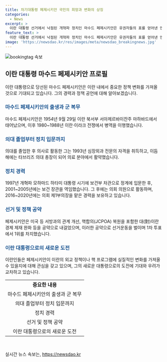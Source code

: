 ```yaml
---
title: 차기대통령 페제시키안 국민의 희망과 변화의 상징
categories:
  - News
excerpt: >
  이란 대통령 선거에서 낙점된 개혁파 정치인 마수드 페제시키안은 유권자들의 표를 얻어낸 인물이다. 미국 등 서방과의 관계 개선, 핵합의(JCPOA) 복원 등을 공약으로 내세워 빈곤층의 지지를 얻었으며, 이란의 소수민족들로부터도 지지를 받았다. 그는 과거 대선에 출마한 경험이 있으나, 이번이 낙점된 것은 처음이다. 하지만 그의 정책 변화 여부에 대한 우려가 있으며, 이란의 핵 프로그램에 대한 정책 변화를 이끌어낼 수 있을지에 대한 의문도 제기되고 있다.
feature_text: >
  이란 대통령 선거에서 낙점된 개혁파 정치인 마수드 페제시키안은 유권자들의 표를 얻어낸 인물이다. 미국 등 서방과의 관계 개선, 핵합의(JCPOA) 복원 등을 공약으로 내세워 빈곤층의 지지를 얻었으며, 이란의 소수민족들로부터도 지지를 받았다. 그는 과거 대선에 출마한 경험이 있으나, 이번이 낙점된 것은 처음이다. 하지만 그의 정책 변화 여부에 대한 우려가 있으며, 이란의 핵 프로그램에 대한 정책 변화를 이끌어낼 수 있을지에 대한 의문도 제기되고 있다.
image: 'https://newsdao.kr/res/images/meta/newsdao_breakingnews.jpg'
---
```


<p><img src="https://newsdao.kr/res/images/meta/newsdao_breakingnews.jpg" alt="bookingtag 속보" /></p>

<h2 data-ke-size="size26">이란 대통령 마수드 페제시키안 프로필</h2>

<p data-ke-size="size16">이란 대통령으로 당선된 마수드 페제시키안은 이란 내에서 중요한 정책 변화를 가져올 것으로 기대되고 있습니다. 그의 경력과 정책 공언에 대해 알아보겠습니다.</p>

<h3><b><span style="color: #1a5490;">마수드 페제시키안의 출생과 군 복무</span></b></h3>

<p data-ke-size="size16">마수드 페제시키안은 1954년 9월 29일 이란 북서부 서아제르바이잔주 마하바드에서 태어났으며, 이후 1980~1988년 이란·이라크 전쟁에서 병역을 이행했습니다.</p>

<h3><b><span style="color: #1a5490;">의대 졸업부터 정치 입문까지</span></b></h3>

<p data-ke-size="size16">의대를 졸업한 후 의사로 활동한 그는 1993년 심장외과 전문의 자격을 취득하고, 이듬해에는 타브리즈 의대 총장이 되어 의료 분야에서 활약했습니다.</p>

<h3><b><span style="color: #1a5490;">정치 경력</span></b></h3>

<p data-ke-size="size16">1997년 개혁파 모하마드 하타미 대통령 시기에 보건부 차관으로 정계에 입문한 후, 2001~2005년에는 보건 장관을 역임했습니다. 그 후에는 의회 의원으로 활동하며, 2016~2020년에는 의회 제1부의장을 맡은 경력을 보유하고 있습니다.</p>

<h3><b><span style="color: #1a5490;">선거 및 정책 공약</span></b></h3>

<p data-ke-size="size16">페제시키안은 미국 등 서방과의 관계 개선, 핵합의(JCPOA) 복원을 포함한 대(對)이란 경제 제재 완화 등을 공약으로 내걸었으며, 이러한 공약으로 선거운동을 벌이며 1차 투표에서 1위를 차지했습니다.</p>

<h3><b><span style="color: #1a5490;">이란 대통령으로의 새로운 도전</span></b></h3>

<p data-ke-size="size16">이란인들은 페제시키안이 이란의 외교 정책이나 핵 프로그램에 실질적인 변화를 가져올 수 있을지에 대해 관심을 갖고 있으며, 그의 새로운 대통령으로의 도전에 기대와 우려가 교차하고 있습니다.</p>

<table>
    <tbody>
        <tr>
            <td style="text-align: center; height: 17px;"><b>중요한 내용</b></td>
        </tr>
        <tr>
            <td style="text-align: center; height: 17px;">마수드 페제시키안의 출생과 군 복무</td>
        </tr>
        <tr>
            <td style="text-align: center; height: 17px;">의대 졸업부터 정치 입문까지</td>
        </tr>
        <tr>
            <td style="text-align: center; height: 17px;">정치 경력</td>
        </tr>
        <tr>
            <td style="text-align: center; height: 17px;">선거 및 정책 공약</td>
        </tr>
        <tr>
            <td style="text-align: center; height: 17px;">이란 대통령으로의 새로운 도전</td>
        </tr>
    </tbody>
</table>

<p data-ke-size="size16">&nbsp;</p>
실시간 뉴스 속보는, <a href="https://newsdao.kr" rel="dofollow">https://newsdao.kr</a>


